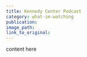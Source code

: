 ```yaml
---
title: Kennedy Center Podcast
category: what-im-watching
publication:
image_path:
link_to_original:
---
```

content here